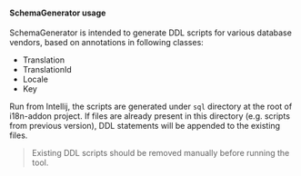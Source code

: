 #### SchemaGenerator usage

SchemaGenerator is intended to generate DDL scripts for various database vendors, based on annotations in following classes:

- Translation
- TranslationId
- Locale
- Key

Run from Intellij, the scripts are generated under `sql` directory at the root of i18n-addon project. 
If files are already present in this directory (e.g. scripts from previous version), DDL statements will be appended to the existing files. 

> Existing DDL scripts should be removed manually before running the tool.
